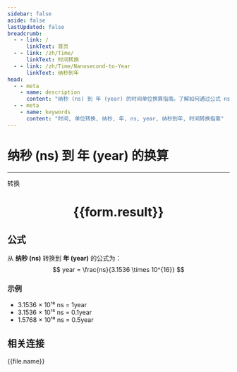 ```yaml
---
sidebar: false
aside: false
lastUpdated: false
breadcrumb:
  - - link: /
      linkText: 首页
  - - link: /zh/Time/
      linkText: 时间转换
  - - link: /zh/Time/Nanosecond-to-Year
      linkText: 纳秒到年
head:
  - - meta
    - name: description
      content: "纳秒 (ns) 到 年 (year) 的时间单位换算指南。了解如何通过公式 ns ÷ 3.154 × 10¹⁶ 转换为年。"
  - - meta
    - name: keywords
      content: "时间, 单位转换, 纳秒, 年, ns, year, 纳秒到年, 时间转换指南"
---
```

# 纳秒 (ns) 到 年 (year) 的换算

---
<script setup>
import { onMounted, reactive, inject, ref } from 'vue'
import { NButton,NForm ,NFormItem,NInput,NInputNumber,NSelect,NCard,useMessage,NGrid ,NGi  } from 'naive-ui'
import { defineClientComponent } from 'vitepress'
import { Time } from '../../files';

const convert = inject('convert')

const form = reactive({
  number: null,
  result: '',
})

const convertHandler = () => {
  if (form.number !== null && !isNaN(form.number)) {
    const convertedValue = parseFloat(form.number) / 31536000000000000
    form.result = `${form.number}ns = ${convertedValue.toFixed(15)}year`
  } else {
    form.result = '请输入有效的数值。'
  }
}
</script>

<n-form size="large" :model="form">
  <n-form-item label="纳秒 (ns)">
    <n-input-number v-model:value="form.number" placeholder="输入纳秒" style="width: 100%" />
  </n-form-item>
  <n-form-item>
    <n-button type="primary" @click="convertHandler" block>转换</n-button>
  </n-form-item>
</n-form>

<n-card  embedded :bordered="false" hoverable>
  <div  style="text-align:center">
    <h1>{{form.result}}</h1>
  </div>
</n-card>

## 公式

从 **纳秒 (ns)** 转换到 **年 (year)** 的公式为：
$$ year = \frac{ns}{3.1536 \times 10^{16}} $$

### 示例
- 3.1536 × 10¹⁶ ns = 1year
- 3.1536 × 10¹⁵ ns = 0.1year
- 1.5768 × 10¹⁶ ns = 0.5year
## 相关连接
<n-grid x-gap="12" :cols="4">
  <n-gi v-for="(file, index) in Time" :key="index">
    <n-button
      text
      tag="a"
      :href="file.path"
      type="primary"
    >
      {{file.name}}
    </n-button>
  </n-gi>
</n-grid>